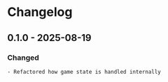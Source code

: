 # Changelog

## 0.1.0 - 2025-08-19

### Changed

    - Refactored how game state is handled internally
